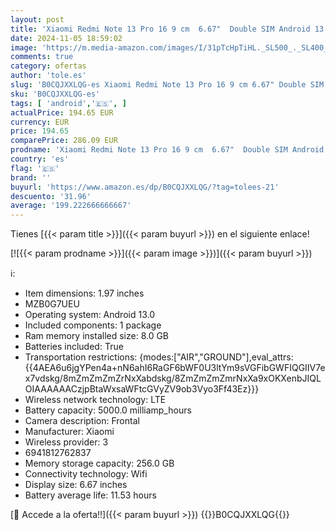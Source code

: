 ```yaml
---
layout: post
title: 'Xiaomi Redmi Note 13 Pro 16 9 cm  6.67"  Double SIM Android 13 4G USB Type-C 8 Go 256 Go 5000 mAh Violet'
date: 2024-11-05 18:59:02
image: 'https://m.media-amazon.com/images/I/31pTcHpTiHL._SL500_._SL400_.jpg'
comments: true
category: ofertas
author: 'tole.es'
slug: 'B0CQJXXLQG-es Xiaomi Redmi Note 13 Pro 16 9 cm 6.67" Double SIM Android...'
sku: 'B0CQJXXLQG-es'
tags: [ 'android','🇪🇸', ]
actualPrice: 194.65 EUR
currency: EUR
price: 194.65
comparePrice: 286.09 EUR
prodname: 'Xiaomi Redmi Note 13 Pro 16 9 cm  6.67"  Double SIM Android 13 4G USB Type-C 8 Go 256 Go 5000 mAh Violet'
country: 'es'
flag: '🇪🇸'
brand: ''
buyurl: 'https://www.amazon.es/dp/B0CQJXXLQG/?tag=tolees-21'
descuento: '31.96'
average: '199.222666666667'
---
```


Tienes [{{< param title >}}]({{< param buyurl >}}) en el siguiente enlace!

[![{{< param prodname >}}]({{< param image >}})]({{< param buyurl >}})

ℹ️:

- Item dimensions: 1.97 inches
- MZB0G7UEU
- Operating system: Android 13.0
- Included components: 1 package
- Ram memory installed size: 8.0 GB
- Batteries included: True
- Transportation restrictions: {modes:["AIR","GROUND"],eval_attrs:{{4AEA6u6jgYPen4a+nN6ahI6RaGF6bWF0U3ltYm9sVGFibGWFIQGIIV7ex7vdskg/8mZmZmZmZrNxXabdskg/8ZmZmZmZmrNxXa9xOKXenbJIQLOIAAAAAACzjpBtaWxsaWFtcGVyZV9ob3Vyo3Ff43Ez}}}
- Wireless network technology: LTE
- Battery capacity: 5000.0 milliamp_hours
- Camera description: Frontal
- Manufacturer: Xiaomi
- Wireless provider: 3
- 6941812762837
- Memory storage capacity: 256.0 GB
- Connectivity technology: Wifi
- Display size: 6.67 inches
- Battery average life: 11.53 hours

[🛒 Accede a la oferta!!]({{< param buyurl >}})
{{<world>}}B0CQJXXLQG{{</world>}}

